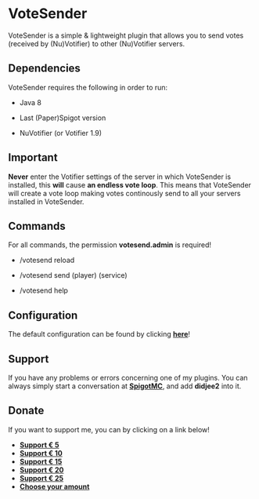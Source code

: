 # VoteSender #

VoteSender is a simple & lightweight plugin that allows you to send votes (received by (Nu)Votifier) to other (Nu)Votifier servers.

## Dependencies ##
VoteSender requires the following in order to run:

* Java 8 
+ Last (Paper)Spigot version 
- NuVotifier (or Votifier 1.9)

## Important ##
**Never** enter the Votifier settings of the server in which VoteSender is installed, this **will** cause **an endless vote loop**.
This means that VoteSender will create a vote loop making votes continously send to all your servers installed in VoteSender.

## Commands ##
For all commands, the permission **votesend.admin** is required!

* /votesend reload 
+ /votesend send (player) (service) 
- /votesend help

## Configuration ##
The default configuration can be found by clicking [**here**](https://bitbucket.org/didjee2/votesender/src/fd9269d0cb18b5e143db477f6b02e1af488e0227/src/main/resources/config.yml?at=master&fileviewer=file-view-default)!

## Support ##
If you have any problems or errors concerning one of my plugins. You can always simply start a conversation at [**SpigotMC**](https://www.spigotmc.org/conversations/add), and add **didjee2** into it.

## Donate ##
If you want to support me, you can by clicking on a link below!

* [**Support € 5**](https://paypal.me/dbsoftware/5)
* [**Support € 10**](https://paypal.me/dbsoftware/10)
* [**Support € 15**](https://paypal.me/dbsoftware/15)
* [**Support € 20**](https://paypal.me/dbsoftware/20)
* [**Support € 25**](https://paypal.me/dbsoftware/25)
* [**Choose your amount**](https://paypal.me/dbsoftware)
